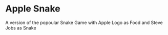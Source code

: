 # Apple Snake

A version of the popoular Snake Game with Apple Logo as Food and Steve Jobs as Snake 
